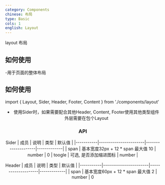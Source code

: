 ```yaml
---
category: Components
chinese: 布局
type: Basic
cols: 1
english: Layout
---
```


layout 布局

## 如何使用

-用于页面的整体布局

## 如何使用
import { Layout, Sider, Header, Footer, Content } from './components/layout'

<Layout>
  <Sider />
  <Layout>
    <Header />
    <Content />
    <Footer />
  </Layout>
</Layout>

<Layout>
  <Header />
  <Content />
  <Footer />
</Layout>

- 使用Sider时，如果需要配合其他Header, Content, Footer使用其他类型组件外层需要在包个Layout

### API

Sider
| 成员       | 说明                   | 类型               | 默认值       |
|-----------|-----------------------|--------------------|-------------|
| span      | 基本宽度32px + 12 * span 最大值 10  | number  | 0
| toogle    | 可选, 是否添加缩进图标    | number             |

Header
| 成员       | 说明                   | 类型               | 默认值       |
|-----------|-----------------------|--------------------|-------------|
| span      | 基本宽度60px + 12 * span 最大值 2 | number   | 0

